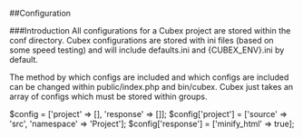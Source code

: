 ##Configuration

###Introduction
All configurations for a Cubex project are stored within the conf directory.
Cubex configurations are stored with ini files (based on some speed testing)
and will include defaults.ini and {CUBEX_ENV}.ini by default.

The method by which configs are included and which configs are included can be
changed within public/index.php and bin/cubex.
Cubex just takes an array of configs which must be stored within groups.

  $config = ['project' => [], 'response' => []];
  $config['project'] = ['source' => 'src', 'namespace' => 'Project'];
  $config['response'] = ['minify_html' => true];
